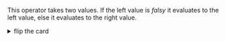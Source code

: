This operator takes two values. If the left value is _falsy_ it evaluates to the
left value, else it evaluates to the right value.

<details>
<summary>flip the card</summary>
<br>

# _logical and_ operator: `&&`

```js
'use strict';

console.log(true && true); // true
console.log(true && false); // false
console.log(false && true); // false
console.log(false && false); // false
```

</details>
